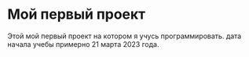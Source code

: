# Мой первый проект
Этой мой первый проект на котором я учусь программировать.
дата начала учебы примерно 21 марта 2023 года.